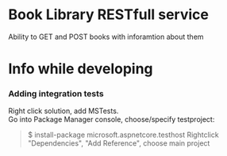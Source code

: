 # Book Library RESTfull service

Ability to GET and POST books with inforamtion about them

# Info while developing
### Adding integration tests
Right click solution, add MSTests.  
Go into Package Manager console, choose/specify testproject:
> $ install-package microsoft.aspnetcore.testhost
Rightclick "Dependencies", "Add Reference", choose main project
